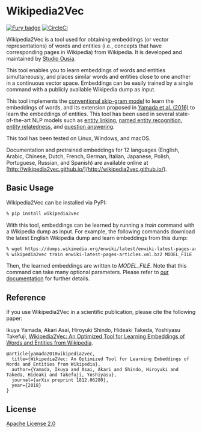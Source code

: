 Wikipedia2Vec
=============

[![Fury badge](https://badge.fury.io/py/wikipedia2vec.png)](http://badge.fury.io/py/wikipedia2vec)
[![CircleCI](https://circleci.com/gh/wikipedia2vec/wikipedia2vec.svg?style=svg)](https://circleci.com/gh/wikipedia2vec/wikipedia2vec)

Wikipedia2Vec is a tool used for obtaining embeddings (or vector representations) of words and entities (i.e., concepts that have corresponding pages in Wikipedia) from Wikipedia.
It is developed and maintained by [Studio Ousia](http://www.ousia.jp).

This tool enables you to learn embeddings of words and entities simultaneously, and places similar words and entities close to one another in a continuous vector space.
Embeddings can be easily trained by a single command with a publicly available Wikipedia dump as input.

This tool implements the [conventional skip-gram model](https://en.wikipedia.org/wiki/Word2vec) to learn the embeddings of words, and its extension proposed in [Yamada et al. (2016)](https://arxiv.org/abs/1601.01343) to learn the embeddings of entities.
This tool has been used in several state-of-the-art NLP models such as [entity linking](https://arxiv.org/abs/1601.01343), [named entity recognition](http://www.aclweb.org/anthology/I17-2017), [entity relatedness](https://arxiv.org/abs/1601.01343), and [question answering](https://arxiv.org/abs/1803.08652).

This tool has been tested on Linux, Windows, and macOS.

Documentation and pretrained embeddings for 12 languages (English, Arabic, Chinese, Dutch, French, German, Italian, Japanese, Polish, Portuguese, Russian, and Spanish) are available online at [http://wikipedia2vec.github.io/](http://wikipedia2vec.github.io/).

Basic Usage
-----------

Wikipedia2Vec can be installed via PyPI:

```bash
% pip install wikipedia2vec
```

With this tool, embeddings can be learned by running a *train* command with a Wikipedia dump as input.
For example, the following commands download the latest English Wikipedia dump and learn embeddings from this dump:

```bash
% wget https://dumps.wikimedia.org/enwiki/latest/enwiki-latest-pages-articles.xml.bz2
% wikipedia2vec train enwiki-latest-pages-articles.xml.bz2 MODEL_FILE
```

Then, the learned embeddings are written to *MODEL\_FILE*.
Note that this command can take many optional parameters.
Please refer to [our documentation](https://wikipedia2vec.github.io/wikipedia2vec/commands/) for further details.

Reference
---------

If you use Wikipedia2Vec in a scientific publication, please cite the following paper:

Ikuya Yamada, Akari Asai, Hiroyuki Shindo, Hideaki Takeda, Yoshiyasu Takefuji, [Wikipedia2Vec: An Optimized Tool for Learning Embeddings of Words and Entities from Wikipedia](https://arxiv.org/abs/1812.06280).

```text
@article{yamada2018wikipedia2vec,
  title={Wikipedia2Vec: An Optimized Tool for Learning Embeddings of Words and Entities from Wikipedia},
  author={Yamada, Ikuya and Asai, Akari and Shindo, Hiroyuki and Takeda, Hideaki and Takefuji, Yoshiyasu},
  journal={arXiv preprint 1812.06280},
  year={2018}
}
```

License
-------

[Apache License 2.0](http://www.apache.org/licenses/LICENSE-2.0)

